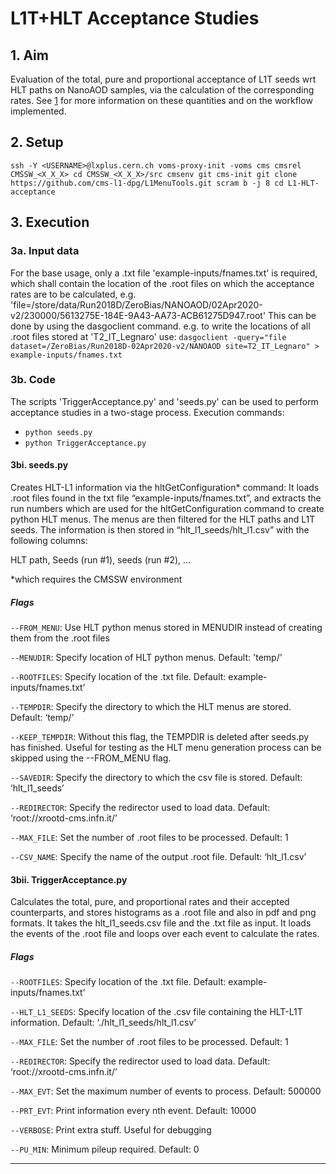 # L1T+HLT Acceptance Studies

## 1. Aim
Evaluation of the total, pure and proportional acceptance of L1T seeds wrt HLT paths on NanoAOD samples, via the calculation of the corresponding rates. See [1] for more information on these quantities and on the workflow implemented.

## 2. Setup
`ssh -Y <USERNAME>@lxplus.cern.ch
voms-proxy-init -voms cms
cmsrel CMSSW_<X_X_X>
cd CMSSW_<X_X_X>/src
cmsenv
git cms-init
git clone https://github.com/cms-l1-dpg/L1MenuTools.git
scram b -j 8
cd L1-HLT-acceptance`

## 3. Execution

### 3a. Input data

For the base usage, only a .txt file 'example-inputs/fnames.txt' is required, which shall contain the location of the .root files on which the acceptance rates are to be calculated, e.g.
'file=/store/data/Run2018D/ZeroBias/NANOAOD/02Apr2020-v2/230000/5613275E-184E-9A43-AA73-ACB61275D947.root'
This can be done by using the dasgoclient command.
e.g. to write the locations of all .root files stored at 'T2_IT_Legnaro' use:
`dasgoclient -query="file dataset=/ZeroBias/Run2018D-02Apr2020-v2/NANOAOD site=T2_IT_Legnaro" > example-inputs/fnames.txt`

### 3b. Code

The scripts 'TriggerAcceptance.py' and 'seeds.py' can be used to perform acceptance studies in a two-stage process.
Execution commands:

* `python seeds.py`
* `python TriggerAcceptance.py`

#### 3bi. seeds.py

Creates HLT-L1 information via the hltGetConfiguration* command: It loads .root files found in the txt file “example-inputs/fnames.txt”, and extracts the run numbers which are used for the hltGetConfiguration command to create python HLT menus. The menus are then filtered for the HLT paths and L1T seeds. The information is then stored in “hlt_l1_seeds/hlt_l1.csv” with the following columns:

HLT path, Seeds (run #1), seeds (run #2), …

*which requires the CMSSW environment

##### Flags

`--FROM_MENU`: Use HLT python menus stored in MENUDIR instead of creating them from the .root files

`--MENUDIR`: Specify location of HLT python menus. Default: 'temp/'

`--ROOTFILES`: Specify location of the .txt file. Default: example-inputs/fnames.txt’

`--TEMPDIR`: Specify the directory to which the HLT menus are stored. Default: ‘temp/’

`--KEEP_TEMPDIR`: Without this flag, the TEMPDIR is deleted after seeds.py has finished. Useful for testing as the HLT menu generation process can be skipped using the --FROM_MENU flag.

`--SAVEDIR`: Specify the directory to which the csv file is stored. Default: ‘hlt_l1_seeds’

`--REDIRECTOR`: Specify the redirector used to load data. Default: ‘root://xrootd-cms.infn.it/’

`--MAX_FILE`: Set the number of .root files to be processed. Default: 1

`--CSV_NAME`: Specify the name of the output .root file. Default: ‘hlt_l1.csv’

#### 3bii. TriggerAcceptance.py

Calculates the total, pure, and proportional rates and their accepted counterparts, and stores histograms as a .root file and also in pdf and png formats. It takes the hlt_l1_seeds.csv file and the .txt file as input. It loads the events of the .root file and loops over each event to calculate the rates.

##### Flags

`--ROOTFILES`: Specify location of the .txt file. Default: example-inputs/fnames.txt’

`--HLT_L1_SEEDS`: Specify location of the .csv file containing the HLT-L1T information. Default: ‘./hlt_l1_seeds/hlt_l1.csv’

`--MAX_FILE`: Set the number of .root files to be processed. Default: 1

`--REDIRECTOR`: Specify the redirector used to load data. Default: ‘root://xrootd-cms.infn.it/’

`--MAX_EVT`: Set the maximum number of events to process. Default: 500000

`--PRT_EVT`: Print information every nth event. Default: 10000

`--VERBOSE`: Print extra stuff. Useful for debugging

`--PU_MIN`: Minimum pileup required. Default: 0

---------

[1]: https://indico.cern.ch/event/1032503/contributions/4340838/attachments/2237852/3793533/20210503_L1Tacceptance_DPG_Mark_Anna.pdf
